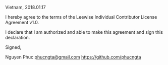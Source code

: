 Vietnam, 2018.01.17

I hereby agree to the terms of the Leewise Individual Contributor License
Agreement v1.0.

I declare that I am authorized and able to make this agreement and sign this
declaration.

Signed,

Nguyen Phuc <phucngta@gmail.com> https://github.com/phucngta